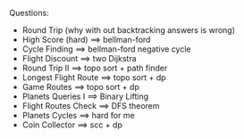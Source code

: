 Questions:
- Round Trip (why with out backtracking answers is wrong)
- High Score (hard) ==> bellman-ford
- Cycle Finding ==> bellman-ford negative cycle
- Flight Discount ==> two Dijkstra
- Round Trip II ==> topo sort + path finder
- Longest Flight Route ==> topo sort + dp
- Game Routes ==> topo sort + dp
- Planets Queries I ==> Binary Lifting
- Flight Routes Check ==> DFS theorem
- Planets Cycles ==> hard for me
- Coin Collector ==> scc + dp
